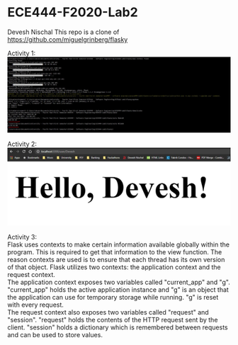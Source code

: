 # ECE444-F2020-Lab2
Devesh Nischal
This repo is a clone of
https://github.com/miguelgrinberg/flasky

Activity 1: ![Importing Flask](https://github.com/devesh-nischal/ECE444-F2020-Lab2/blob/master/Importing_Flask.JPG?raw=true)

Activity 2: ![Dynamic Routing example](https://github.com/devesh-nischal/ECE444-F2020-Lab2/blob/master/Dynamic_Routing.JPG?raw=true)

Activity 3:  
Flask uses contexts to make certain information available globally within the program. This is required to get that information to the view function. The reason contexts are used is to ensure that each thread has its own version of that object. Flask utilizes two contexts: the application context and the request context.  
The application context exposes two variables called "current_app" and "g". "current_app" holds the active application instance and "g" is an object that the application can use for temporary storage while running. "g" is reset with every request.  
The request context also exposes two variables called "request" and "session". "request" holds the contents of the HTTP request sent by the client. "session" holds a dictionary which is remembered between requests and can be used to store values.  
